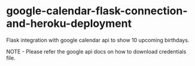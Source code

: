 # google-calendar-flask-connection-and-heroku-deployment
Flask integration with google calendar api to show 10 upcoming birthdays.


NOTE - Please refer the google api docs on how to download credentials file.
